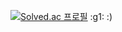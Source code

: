 [![Solved.ac
프로필](http://mazassumnida.wtf/api/v2/generate_badge?boj=kyun2024)](https://solved.ac/kyun2024)
:g1: :)
